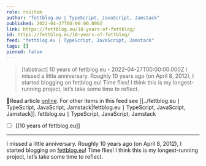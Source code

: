 ```yaml
---
role: rssitem
author: "fettblog․eu ∣ TypeScript, JavaScript, Jamstack"
published: 2022-04-27T00:00:00.000Z
link: https://fettblog.eu/10-years-of-fettblog/
id: https://fettblog.eu/10-years-of-fettblog/
feed: "fettblog․eu ∣ TypeScript, JavaScript, Jamstack"
tags: []
pinned: false
---
```

> [!abstract] 10 years of fettblog.eu - 2022-04-27T00:00:00.000Z
> I missed a little anniversary. Roughly 10 years ago (on April 8, 2012), I started blogging on fettblog.eu! Time flies! I think this is my longest-running project, let’s take some time to reflect.

🔗Read article [online](https://fettblog.eu/10-years-of-fettblog/). For other items in this feed see [[../fettblog․eu ∣ TypeScript, JavaScript, Jamstack|fettblog․eu ∣ TypeScript, JavaScript, Jamstack]].
fettblog․eu ∣ TypeScript, JavaScript, Jamstack
- [ ] [[10 years of fettblog․eu]]
- - -
I missed a little anniversary. Roughly 10 years ago (on April 8, 2012), I started blogging on [fettblog.eu](http://fettblog.eu)! Time flies! I think this is my longest-running project, let’s take some time to reflect.
